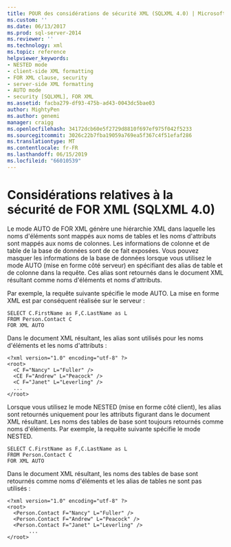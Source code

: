 ```yaml
---
title: POUR des considérations de sécurité XML (SQLXML 4.0) | Microsoft Docs
ms.custom: ''
ms.date: 06/13/2017
ms.prod: sql-server-2014
ms.reviewer: ''
ms.technology: xml
ms.topic: reference
helpviewer_keywords:
- NESTED mode
- client-side XML formatting
- FOR XML clause, security
- server-side XML formatting
- AUTO mode
- security [SQLXML], FOR XML
ms.assetid: facba279-df93-475b-ad43-0043dc5bae03
author: MightyPen
ms.author: genemi
manager: craigg
ms.openlocfilehash: 34172dcb60e5f2729d8810f697ef975f042f5233
ms.sourcegitcommit: 3026c22b7fba19059a769ea5f367c4f51efaf286
ms.translationtype: MT
ms.contentlocale: fr-FR
ms.lasthandoff: 06/15/2019
ms.locfileid: "66010539"
---
```

# <a name="for-xml-security-considerations-sqlxml-40"></a>Considérations relatives à la sécurité de FOR XML (SQLXML 4.0)
  Le mode AUTO de FOR XML génère une hiérarchie XML dans laquelle les noms d'éléments sont mappés aux noms de tables et les noms d'attributs sont mappés aux noms de colonnes. Les informations de colonne et de table de la base de données sont de ce fait exposées. Vous pouvez masquer les informations de la base de données lorsque vous utilisez le mode AUTO (mise en forme côté serveur) en spécifiant des alias de table et de colonne dans la requête. Ces alias sont retournés dans le document XML résultant comme noms d'éléments et noms d'attributs.  
  
 Par exemple, la requête suivante spécifie le mode AUTO. La mise en forme XML est par conséquent réalisée sur le serveur :  
  
```  
SELECT C.FirstName as F,C.LastName as L   
FROM Person.Contact C   
FOR XML AUTO  
```  
  
 Dans le document XML résultant, les alias sont utilisés pour les noms d'éléments et les noms d'attributs :  
  
```  
<?xml version="1.0" encoding="utf-8" ?>   
<root>  
  <C F="Nancy" L="Fuller" />   
  <CE F="Andrew" L="Peacock" />   
  <C F="Janet" L="Leverling" />   
  ...  
</root>  
```  
  
 Lorsque vous utilisez le mode NESTED (mise en forme côté client), les alias sont retournés uniquement pour les attributs figurant dans le document XML résultant. Les noms des tables de base sont toujours retournés comme noms d'éléments. Par exemple, la requête suivante spécifie le mode NESTED.  
  
```  
SELECT C.FirstName as F,C.LastName as L   
FROM Person.Contact C   
FOR XML AUTO  
```  
  
 Dans le document XML résultant, les noms des tables de base sont retournés comme noms d'éléments et les alias de tables ne sont pas utilisés :  
  
```  
<?xml version="1.0" encoding="utf-8" ?>   
<root>  
  <Person.Contact F="Nancy" L="Fuller" />   
  <Person.Contact F="Andrew" L="Peacock" />   
  <Person.Contact F="Janet" L="Leverling" />   
       ...  
</root>  
```  
  
  
